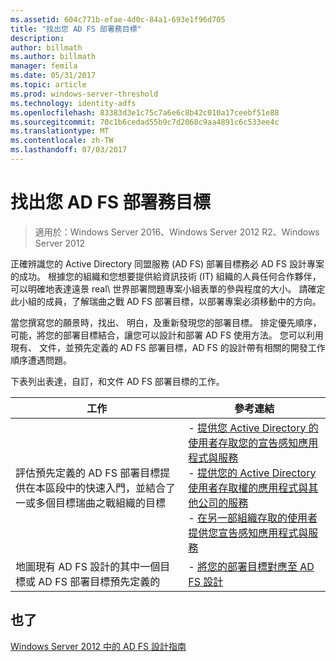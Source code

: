 ```yaml
---
ms.assetid: 604c771b-efae-4d0c-84a1-693e1f96d705
title: "找出您 AD FS 部署務目標"
description: 
author: billmath
ms.author: billmath
manager: femila
ms.date: 05/31/2017
ms.topic: article
ms.prod: windows-server-threshold
ms.technology: identity-adfs
ms.openlocfilehash: 83383d3e1c75c7a6e6c8b42c010a17ceebf51e88
ms.sourcegitcommit: 70c1b6cedad55b9c7d2068c9aa4891c6c533ee4c
ms.translationtype: MT
ms.contentlocale: zh-TW
ms.lasthandoff: 07/03/2017
---
```

# <a name="identifying-your-ad-fs-deployment-goals"></a>找出您 AD FS 部署務目標

>適用於：Windows Server 2016、Windows Server 2012 R2、Windows Server 2012

正確辨識您的 Active Directory 同盟服務 \(AD FS\) 部署目標務必 AD FS 設計專案的成功。 根據您的組織和您想要提供給資訊技術 \(IT\) 組織的人員任何合作夥伴，可以明確地表達遠景 real\ 世界部署問題專案小組表單的參與程度的大小。 請確定此小組的成員，了解瑞曲之戰 AD FS 部署目標，以部署專案必須移動中的方向。  
  
當您撰寫您的願景時，找出、 明白，及重新發現您的部署目標。 排定優先順序，可能，將您的部署目標結合，讓您可以設計和部署 AD FS 使用方法。 您可以利用現有、 文件，並預先定義的 AD FS 部署目標，AD FS 的設計帶有相關的開發工作順序遭遇問題。  
  
下表列出表達，自訂，和文件 AD FS 部署目標的工作。  
  
|工作|參考連結|  
|--------|-------------------|  
|評估預先定義的 AD FS 部署目標提供在本區段中的快速入門，並結合了一或多個目標瑞曲之戰組織的目標|-   [提供您 Active Directory 的使用者存取您的宣告感知應用程式與服務](Provide-Your-Active-Directory-Users-Access-to-Your-Claims-Aware-Applications-and-Services.md)<br />-   [提供您的 Active Directory 使用者存取權的應用程式與其他公司的服務](Provide-Your-Active-Directory-Users-Access-to-the-Applications-and-Services-of-Other-Organizations.md)<br />-   [在另一部組織存取的使用者提供您宣告感知應用程式與服務](Provide-Users-in-Another-Organization-Access-to-Your-Claims-Aware-Applications-and-Services.md)|  
|地圖現有 AD FS 設計的其中一個目標或 AD FS 部署目標預先定義的|-   [將您的部署目標對應至 AD FS 設計](Mapping-Your-Deployment-Goals-to-an-AD-FS-Design.md)|  
  
## <a name="see-also"></a>也了
[Windows Server 2012 中的 AD FS 設計指南](AD-FS-Design-Guide-in-Windows-Server-2012.md)

